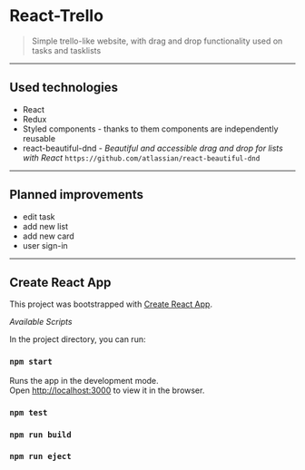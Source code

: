 # React-Trello

> Simple trello-like website, with drag and drop functionality used on tasks and tasklists

---

## Used technologies

- React
- Redux
- Styled components - thanks to them components are independently reusable
- react-beautiful-dnd - *Beautiful and accessible drag and drop for lists with React* `https://github.com/atlassian/react-beautiful-dnd`

---

## Planned improvements

- edit task
- add new list
- add new card
- user sign-in

---

## Create React App

This project was bootstrapped with [Create React App](https://github.com/facebook/create-react-app).

*Available Scripts*

In the project directory, you can run:

### `npm start`

Runs the app in the development mode.<br>
Open [http://localhost:3000](http://localhost:3000) to view it in the browser.
### `npm test`
### `npm run build`
### `npm run eject`
